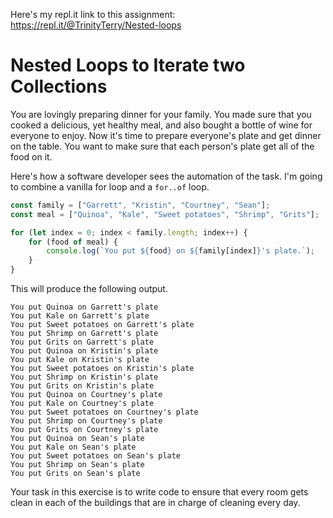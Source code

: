 Here's my repl.it link to this assignment: https://repl.it/@TrinityTerry/Nested-loops

# Nested Loops to Iterate two Collections
You are lovingly preparing dinner for your family. You made sure that you cooked a delicious, yet healthy meal, and also bought a bottle of wine for everyone to enjoy. Now it's time to prepare everyone's plate and get dinner on the table. You want to make sure that each person's plate get all of the food on it.

Here's how a software developer sees the automation of the task. I'm going to combine a vanilla for loop and a `for..of` loop.

```js
const family = ["Garrett", "Kristin", "Courtney", "Sean"];
const meal = ["Quinoa", "Kale", "Sweet potatoes", "Shrimp", "Grits"];

for (let index = 0; index < family.length; index++) {
    for (food of meal) {
        console.log(`You put ${food} on ${family[index]}'s plate.`);
    }
}
```

This will produce the following output.

```
​​​​You put Quinoa on Garrett's plate​​​​​
​​​​​You put Kale on Garrett's plate​​​​​
​​​​​You put Sweet potatoes on Garrett's plate​​​​​
​​​​​You put Shrimp on Garrett's plate​​​​​
​​​​​You put Grits on Garrett's plate​​​​​
​​​​​You put Quinoa on Kristin's plate​​​​​
​​​​​You put Kale on Kristin's plate​​​​​
​​​​​You put Sweet potatoes on Kristin's plate​​​​​
​​​​​You put Shrimp on Kristin's plate​​​​​
​​​​​You put Grits on Kristin's plate​​​​​
​​​​​You put Quinoa on Courtney's plate​​​​​
​​​​​You put Kale on Courtney's plate​​​​​
​​​​​You put Sweet potatoes on Courtney's plate​​​​​
​​​​​You put Shrimp on Courtney's plate​​​​​
​​​​​You put Grits on Courtney's plate​​​​​
​​​​​You put Quinoa on Sean's plate​​​​​
​​​​​You put Kale on Sean's plate​​​​​
​​​​​You put Sweet potatoes on Sean's plate​​​​​
​​​​​You put Shrimp on Sean's plate​​​​​
​​​​​You put Grits on Sean's plate​​​​​
```

Your task in this exercise is to write code to ensure that every room gets clean in each of the buildings that are in charge of cleaning every day.
